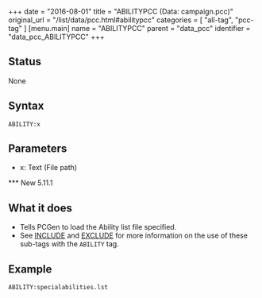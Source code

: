 +++
date = "2016-08-01"
title = "ABILITYPCC (Data: campaign.pcc)"
original_url = "/list/data/pcc.html#abilitypcc"
categories = [ "all-tag", "pcc-tag" ]
[menu.main]
    name = "ABILITYPCC"
    parent = "data_pcc"
    identifier = "data_pcc_ABILITYPCC"
+++

## Status

None

## Syntax

`ABILITY:x`

## Parameters

-   x: Text (File path)



<span id="abilitypcc"></span> \*\*\* New 5.11.1

What it does
------------

-   Tells PCGen to load the Ability list file specified.
-   See [INCLUDE](/list/data/pcc/include.html) and
    [EXCLUDE](/list/data/pcc/include.html) for more information on the
    use of these sub-tags with the `ABILITY` tag.

Example
-------

`ABILITY:specialabilities.lst`

